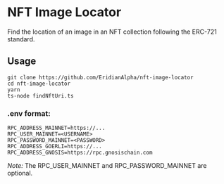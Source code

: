 # NFT Image Locator
Find the location of an image in an NFT collection following the ERC-721 standard.

## Usage
```
git clone https://github.com/EridianAlpha/nft-image-locator
cd nft-image-locator
yarn
ts-node findNftUri.ts
```

### .env format:
```
RPC_ADDRESS_MAINNET=https://...
RPC_USER_MAINNET=<USERNAME>
RPC_PASSWORD_MAINNET=<PASSWORD>
RPC_ADDRESS_GOERLI=https://...
RPC_ADDRESS_GNOSIS=https://rpc.gnosischain.com

```
*Note:* The RPC_USER_MAINNET and RPC_PASSWORD_MAINNET are optional.
